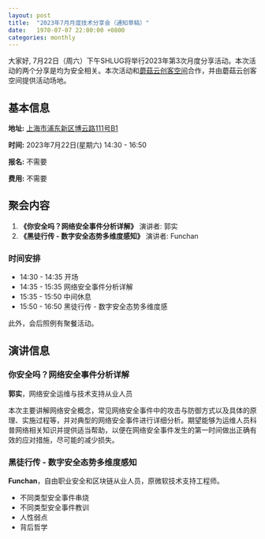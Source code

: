 ```yaml
---
layout: post
title:  "2023年7月月度技术分享会（通知草稿）"
date:   1970-07-07 22:00:00 +0800
categories: monthly
---
```

大家好, 7月22日（周六）下午SHLUG将举行2023年第3次月度分享活动。本次活动的两个分享是均为安全相关。本次活动和[蘑菇云创客空间](http://www.mushroomcloud.cc/)合作，并由蘑菇云创客空间提供活动场地。

## 基本信息

**地址:** [上海市浦东新区博云路111号B1](https://j.map.baidu.com/75/QUA)

**时间:** 2023年7月22日(星期六) 14:30 - 16:50

**报名:** 不需要

**费用:** 不需要

## 聚会内容
1. **《你安全吗？网络安全事件分析详解》** 演讲者: 郭实
2. **《黑徒行传 - 数字安全态势多维度感知》** 演讲者: Funchan

### 时间安排
- 14:30 - 14:35 开场
- 14:35 - 15:35 网络安全事件分析详解
- 15:35 - 15:50 中间休息
- 15:50 - 16:50 黑徒行传 - 数字安全态势多维度感

此外，会后照例有聚餐活动。

## 演讲信息

### 你安全吗？网络安全事件分析详解

**郭实**，网络安全运维与技术支持从业人员

本次主要讲解网络安全概念，常见网络安全事件中的攻击与防御方式以及具体的原理、实施过程等，并对典型的网络安全事件进行详细分析。期望能够为运维人员科普网络相关知识并提供适当帮助，以便在网络安全事件发生的第一时间做出正确有效的应对措施，尽可能的减少损失。

### 黑徒行传 - 数字安全态势多维度感知

**Funchan**，自由职业安全和区块链从业人员，原微软技术支持工程师。

- 不同类型安全事件串烧
- 不同类型安全事件教训
- 人性弱点 
- 背后哲学
